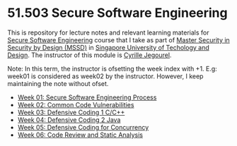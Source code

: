 # 51.503 Secure Software Engineering

This is repository for lecture notes and relevant learning materials for [Secure Software Engineering](https://istd.sutd.edu.sg/courses/mssd/secure-software-engineering/) course that I take as part of [Master Security in Security by Design (MSSD)](https://istd.sutd.edu.sg/education/mssd/) in [Singapore University of Techology and Design](https://www.sutd.edu.sg/). The instructor of this module is [Cyrille Jegourel](https://www.linkedin.com/in/cyrille-jegourel-778a922b/).

Note: In this term, the instructor is ofsetting the week index with +1. E.g: week01 is considered as week02 by the instructor. However, I keep maintaining the note without ofset.

* [Week 01: Secure Software Engineering Process](week01.md)
* [Week 02: Common Code Vulnerabilities](week02.md)
* [Week 03: Defensive Coding 1 C/C++](week03.md)
* [Week 04: Defensive Coding 2 Java](week04.md)
* [Week 05: Defensive Coding for Concurrency](week05.md)
* [Week 06: Code Review and Static Analysis](week06.md)
